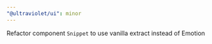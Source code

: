 ```yaml
---
"@ultraviolet/ui": minor
---
```


Refactor component `Snippet` to use vanilla extract instead of Emotion
